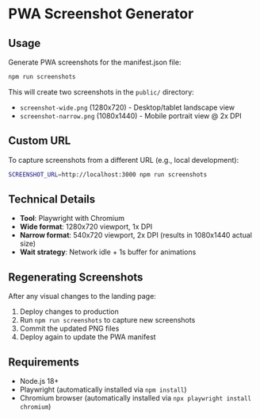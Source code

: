 # PWA Screenshot Generator

## Usage

Generate PWA screenshots for the manifest.json file:

```bash
npm run screenshots
```

This will create two screenshots in the `public/` directory:
- `screenshot-wide.png` (1280x720) - Desktop/tablet landscape view
- `screenshot-narrow.png` (1080x1440) - Mobile portrait view @ 2x DPI

## Custom URL

To capture screenshots from a different URL (e.g., local development):

```bash
SCREENSHOT_URL=http://localhost:3000 npm run screenshots
```

## Technical Details

- **Tool**: Playwright with Chromium
- **Wide format**: 1280x720 viewport, 1x DPI
- **Narrow format**: 540x720 viewport, 2x DPI (results in 1080x1440 actual size)
- **Wait strategy**: Network idle + 1s buffer for animations

## Regenerating Screenshots

After any visual changes to the landing page:

1. Deploy changes to production
2. Run `npm run screenshots` to capture new screenshots
3. Commit the updated PNG files
4. Deploy again to update the PWA manifest

## Requirements

- Node.js 18+
- Playwright (automatically installed via `npm install`)
- Chromium browser (automatically installed via `npx playwright install chromium`)
